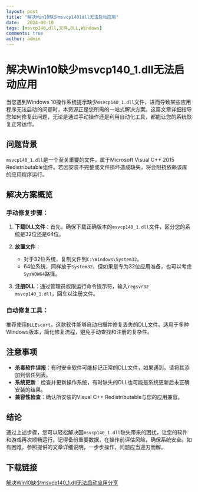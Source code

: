 ```yaml
---
layout: post
title: "解决Win10缺少msvcp1401dll无法启动应用"
date:   2024-08-10
tags: [msvcp140,dll,文件,DLL,Windows]
comments: true
author: admin
---
```

# 解决Win10缺少msvcp140_1.dll无法启动应用

当您遇到Windows 10操作系统提示缺少`msvcp140_1.dll`文件，进而导致某些应用程序无法启动的问题时，本资源正是您所需的一站式解决方案。这篇文章详细指导您如何修复此问题，无论是通过手动操作还是利用自动化工具，都能让您的系统恢复正常运作。

## 问题背景

`msvcp140_1.dll`是一个至关重要的文件，属于Microsoft Visual C++ 2015 Redistributable组件。若因安装不完整或文件损坏造成缺失，将会阻挠依赖该库的应用程序运行。

## 解决方案概览

### 手动修复步骤：

1. **下载DLL文件**：首先，确保下载正确版本的`msvcp140_1.dll`文件，区分您的系统是32位还是64位。
   
2. **放置文件**：
   - 对于32位系统，复制文件到`C:\Windows\System32`。
   - 64位系统，同样放于`System32`，但如果是专为32位应用准备，也可以考虑`SysWOW64`路径。
   
3. **注册DLL**：通过管理员权限运行命令提示符，输入`regsvr32 msvcp140_1.dll`，回车以注册文件。

### 自动修复工具：

推荐使用`DLLEscort`，这款软件能够自动扫描并修复丢失的DLL文件。适用于多种Windows版本，简化修复流程，避免手动查找和注册的复杂性。

## 注意事项

- **杀毒软件误报**：有时安全软件可能标记正常的DLL文件，如果遇到，请将其添加到信任列表。
- **系统更新**：检查并更新操作系统，有时缺失的DLL也可能是系统更新后未正确安装的结果。
- **兼容性检查**：确认所安装的Visual C++ Redistributable与您的应用兼容。

## 结论

通过上述步骤，您可以轻松解决因`msvcp140_1.dll`缺失带来的困扰，让您的软件和游戏再次顺畅运行。记得备份重要数据，在操作前评估风险，确保系统安全。如有困难，参照提供的文章详细说明，一步步操作，问题应当迎刃而解。

## 下载链接

[解决Win10缺少msvcp140_1.dll无法启动应用分享](https://pan.quark.cn/s/7d08b36d618f)